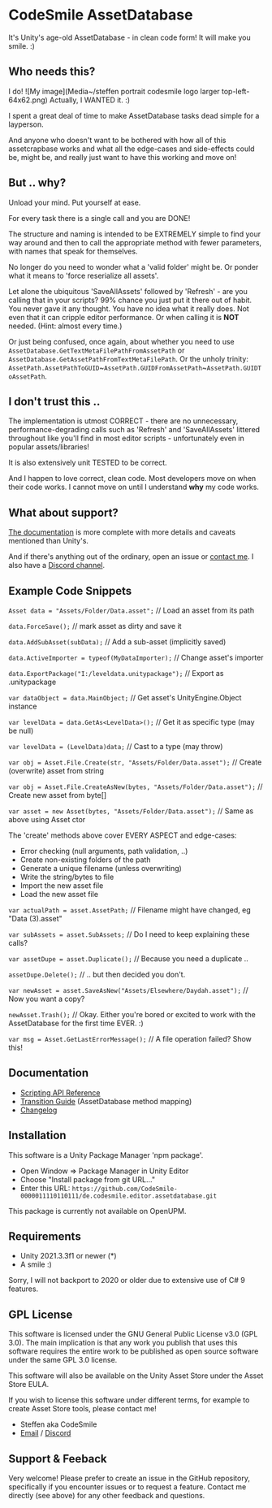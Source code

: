 # CodeSmile AssetDatabase

It's Unity's age-old AssetDatabase - in clean code form! It will make you smile. :)

## Who needs this?

I do! ![My image](Media~/steffen portrait codesmile logo larger top-left-64x62.png) Actually, I WANTED it. :)

I spent a great deal of time to make AssetDatabase tasks dead simple for a layperson.

And anyone who doesn't want to be bothered with how all of this assetcrapbase works and what all the edge-cases and side-effects could be, might be, and really just want to have this working and move on!

## But .. why?

Unload your mind. Put yourself at ease.

For every task there is a single call and you are DONE!

The structure and naming is intended to be EXTREMELY simple to find your way around and then to call the appropriate method with fewer parameters, with names that speak for themselves. 

No longer do you need to wonder what a 'valid folder' might be. Or ponder what it means to 'force reserialize all assets'. 

Let alone the ubiquitous 'SaveAllAssets' followed by 'Refresh' - are you calling that in your scripts? 99% chance you just put it there out of habit. You never gave it any thought. You have no idea what it really does. Not even that it can cripple editor performance. Or when calling it is **NOT** needed. (Hint: almost every time.)

Or just being confused, once again, about whether you need to use `AssetDatabase.GetTextMetaFilePathFromAssetPath` or `AssetDatabase.GetAssetPathFromTextMetaFilePath`. Or the unholy trinity: `AssetPath.AssetPathToGUID`~`AssetPath.GUIDFromAssetPath`~`AssetPath.GUIDToAssetPath`.

## I don't trust this ..

The implementation is utmost CORRECT - there are no unnecessary, performance-degrading calls such as 'Refresh' and 'SaveAllAssets' littered throughout like you'll find in most editor scripts - unfortunately even in popular assets/libraries!

It is also extensively unit TESTED to be correct. 

And I happen to love correct, clean code. Most developers move on when their code works. I cannot move on until I understand **why** my code works.

## What about support?

[The documentation](https://codesmile-0000011110110111.github.io/de.codesmile.assetdatabase/html/index.html) is more complete with more details and caveats mentioned than Unity's. 

And if there's anything out of the ordinary, open an issue or [contact me](mailto:steffen@steffenitterheim.de). I also have a [Discord channel](https://discord.gg/JN3Jz8qkeV).

## Example Code Snippets

`Asset data = "Assets/Folder/Data.asset";` // Load an asset from its path

`data.ForceSave();` // mark asset as dirty and save it

`data.AddSubAsset(subData);` // Add a sub-asset (implicitly saved)

`data.ActiveImporter = typeof(MyDataImporter);` // Change asset's importer 

`data.ExportPackage("I:/leveldata.unitypackage");` // Export as .unitypackage

`var dataObject = data.MainObject;` // Get asset's UnityEngine.Object instance

`var levelData = data.GetAs<LevelData>();` // Get it as specific type (may be null)

`var levelData = (LevelData)data;` // Cast to a type (may throw)

`var obj = Asset.File.Create(str, "Assets/Folder/Data.asset");` // Create (overwrite) asset from string

`var obj = Asset.File.CreateAsNew(bytes, "Assets/Folder/Data.asset");` // Create new asset from byte[]

`var asset = new Asset(bytes, "Assets/Folder/Data.asset");` // Same as above using Asset ctor

The 'create' methods above cover EVERY ASPECT and edge-cases:
- Error checking (null arguments, path validation, ..)
- Create non-existing folders of the path
- Generate a unique filename (unless overwriting)
- Write the string/bytes to file
- Import the new asset file
- Load the new asset file

`var actualPath = asset.AssetPath;` // Filename might have changed, eg "Data (3).asset"

`var subAssets = asset.SubAssets;` // Do I need to keep explaining these calls?

`var assetDupe = asset.Duplicate();` // Because you need a duplicate ..

`assetDupe.Delete();` // .. but then decided you don't.

`var newAsset = asset.SaveAsNew("Assets/Elsewhere/Daydah.asset");` // Now you want a copy?

`newAsset.Trash();` // Okay. Either you're bored or excited to work with the AssetDatabase for the first time EVER. :)

`var msg = Asset.GetLastErrorMessage();` // A file operation failed? Show this!

## Documentation

- [Scripting API Reference](https://codesmile-0000011110110111.github.io/de.codesmile.assetdatabase/html/index.html)
- [Transition Guide](https://docs.google.com/spreadsheets/d/134BEPXTx3z80snNAF3Gafgq3j5kEhmFzFBKT_z1s6Rw/edit?usp=sharing) (AssetDatabase method mapping)
- [Changelog](https://github.com/CodeSmile-0000011110110111/de.codesmile.assetdatabase/blob/main/CHANGELOG.md)

## Installation

This software is a Unity Package Manager 'npm package'.

- Open Window => Package Manager in Unity Editor
- Choose "Install package from git URL..."
- Enter this URL: `https://github.com/CodeSmile-0000011110110111/de.codesmile.editor.assetdatabase.git`

This package is currently not available on OpenUPM.

## Requirements

- Unity 2021.3.3f1 or newer (*)
- A smile :)

Sorry, I will not backport to 2020 or older due to extensive use of C# 9 features.

## GPL License

This software is licensed under the GNU General Public License v3.0 (GPL 3.0). The main implication is that any work you publish that uses this software requires the entire work to be published as open source software under the same GPL 3.0 license.

This software will also be available on the Unity Asset Store under the Asset Store EULA.

If you wish to license this software under different terms, for example to create Asset Store tools, please contact me!

- Steffen aka CodeSmile
- [Email](mailto:steffen@steffenitterheim.de) / [Discord](https://discord.gg/JN3Jz8qkeV)

## Support & Feeback

Very welcome! Please prefer to create an issue in the GitHub repository, specifically if you encounter issues or to request a feature. Contact me directly (see above) for any other feedback and questions.
